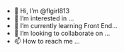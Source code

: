 - 👋 Hi, I’m @flgirl813
- 👀 I’m interested in ...
- 🌱 I’m currently learning Front End...
- 💞️ I’m looking to collaborate on ...
- 📫 How to reach me ...

<!---
flgirl813/flgirl813 is a ✨ special ✨ repository because its `README.md` (this file) appears on your GitHub profile.
You can click the Preview link to take a look at your changes.
--->
